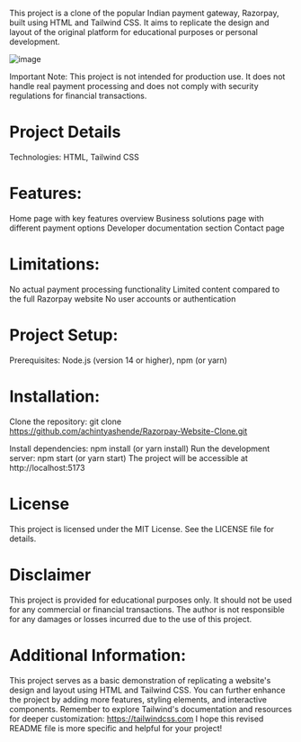 

This project is a clone of the popular Indian payment gateway, Razorpay, built using HTML and Tailwind CSS. It aims to replicate the design and layout of the original platform for educational purposes or personal development.

![image](https://github.com/achintyashende/Razorpay-Website-Clone/assets/93874718/2080359d-66b6-4251-8cea-1a22e1691494)

Important Note: This project is not intended for production use. It does not handle real payment processing and does not comply with security regulations for financial transactions.

# Project Details
Technologies: HTML, Tailwind CSS

# Features:

Home page with key features overview
Business solutions page with different payment options
Developer documentation section
Contact page

# Limitations:
No actual payment processing functionality
Limited content compared to the full Razorpay website
No user accounts or authentication

# Project Setup:
Prerequisites: Node.js (version 14 or higher), npm (or yarn)

# Installation:
Clone the repository: git clone https://github.com/achintyashende/Razorpay-Website-Clone.git

Install dependencies: npm install (or yarn install)
Run the development server: npm start (or yarn start)
The project will be accessible at http://localhost:5173



# License
This project is licensed under the MIT License. See the LICENSE file for details.

# Disclaimer
This project is provided for educational purposes only. It should not be used for any commercial or financial transactions. The author is not responsible for any damages or losses incurred due to the use of this project.

# Additional Information:

This project serves as a basic demonstration of replicating a website's design and layout using HTML and Tailwind CSS.
You can further enhance the project by adding more features, styling elements, and interactive components.
Remember to explore Tailwind's documentation and resources for deeper customization: https://tailwindcss.com
I hope this revised README file is more specific and helpful for your project!
